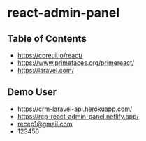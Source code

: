 # react-admin-panel

## Table of Contents

* https://coreui.io/react/
* https://www.primefaces.org/primereact/
* https://laravel.com/


## Demo User

* https://crm-laravel-api.herokuapp.com/
* https://rcp-react-admin-panel.netlify.app/
* recep1@gmail.com
* 123456